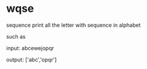 # wqse
sequence 
print all the letter with sequence in alphabet

such as 

input: abcewejopqr

output: ['abc','opqr']

